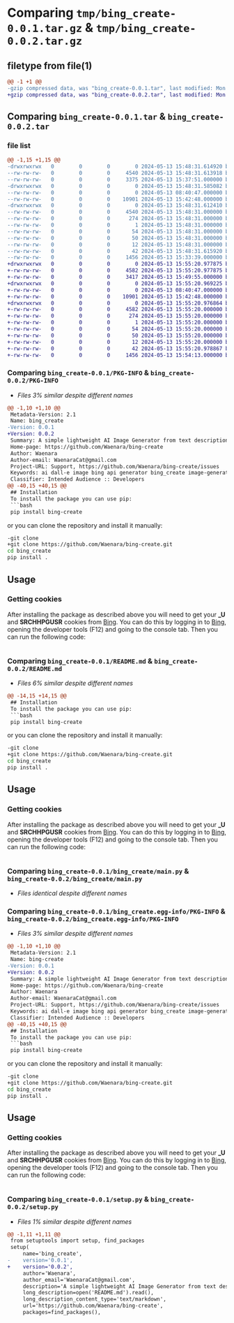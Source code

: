 # Comparing `tmp/bing_create-0.0.1.tar.gz` & `tmp/bing_create-0.0.2.tar.gz`

## filetype from file(1)

```diff
@@ -1 +1 @@
-gzip compressed data, was "bing_create-0.0.1.tar", last modified: Mon May 13 15:48:31 2024, max compression
+gzip compressed data, was "bing_create-0.0.2.tar", last modified: Mon May 13 15:55:20 2024, max compression
```

## Comparing `bing_create-0.0.1.tar` & `bing_create-0.0.2.tar`

### file list

```diff
@@ -1,15 +1,15 @@
-drwxrwxrwx   0        0        0        0 2024-05-13 15:48:31.614920 bing_create-0.0.1/
--rw-rw-rw-   0        0        0     4540 2024-05-13 15:48:31.613918 bing_create-0.0.1/PKG-INFO
--rw-rw-rw-   0        0        0     3375 2024-05-13 15:37:51.000000 bing_create-0.0.1/README.md
-drwxrwxrwx   0        0        0        0 2024-05-13 15:48:31.585082 bing_create-0.0.1/bing_create/
--rw-rw-rw-   0        0        0        0 2024-05-13 08:40:47.000000 bing_create-0.0.1/bing_create/__init__.py
--rw-rw-rw-   0        0        0    10901 2024-05-13 15:42:48.000000 bing_create-0.0.1/bing_create/main.py
-drwxrwxrwx   0        0        0        0 2024-05-13 15:48:31.612410 bing_create-0.0.1/bing_create.egg-info/
--rw-rw-rw-   0        0        0     4540 2024-05-13 15:48:31.000000 bing_create-0.0.1/bing_create.egg-info/PKG-INFO
--rw-rw-rw-   0        0        0      274 2024-05-13 15:48:31.000000 bing_create-0.0.1/bing_create.egg-info/SOURCES.txt
--rw-rw-rw-   0        0        0        1 2024-05-13 15:48:31.000000 bing_create-0.0.1/bing_create.egg-info/dependency_links.txt
--rw-rw-rw-   0        0        0       54 2024-05-13 15:48:31.000000 bing_create-0.0.1/bing_create.egg-info/entry_points.txt
--rw-rw-rw-   0        0        0       50 2024-05-13 15:48:31.000000 bing_create-0.0.1/bing_create.egg-info/requires.txt
--rw-rw-rw-   0        0        0       12 2024-05-13 15:48:31.000000 bing_create-0.0.1/bing_create.egg-info/top_level.txt
--rw-rw-rw-   0        0        0       42 2024-05-13 15:48:31.615920 bing_create-0.0.1/setup.cfg
--rw-rw-rw-   0        0        0     1456 2024-05-13 15:33:39.000000 bing_create-0.0.1/setup.py
+drwxrwxrwx   0        0        0        0 2024-05-13 15:55:20.977875 bing_create-0.0.2/
+-rw-rw-rw-   0        0        0     4582 2024-05-13 15:55:20.977875 bing_create-0.0.2/PKG-INFO
+-rw-rw-rw-   0        0        0     3417 2024-05-13 15:49:55.000000 bing_create-0.0.2/README.md
+drwxrwxrwx   0        0        0        0 2024-05-13 15:55:20.969225 bing_create-0.0.2/bing_create/
+-rw-rw-rw-   0        0        0        0 2024-05-13 08:40:47.000000 bing_create-0.0.2/bing_create/__init__.py
+-rw-rw-rw-   0        0        0    10901 2024-05-13 15:42:48.000000 bing_create-0.0.2/bing_create/main.py
+drwxrwxrwx   0        0        0        0 2024-05-13 15:55:20.976864 bing_create-0.0.2/bing_create.egg-info/
+-rw-rw-rw-   0        0        0     4582 2024-05-13 15:55:20.000000 bing_create-0.0.2/bing_create.egg-info/PKG-INFO
+-rw-rw-rw-   0        0        0      274 2024-05-13 15:55:20.000000 bing_create-0.0.2/bing_create.egg-info/SOURCES.txt
+-rw-rw-rw-   0        0        0        1 2024-05-13 15:55:20.000000 bing_create-0.0.2/bing_create.egg-info/dependency_links.txt
+-rw-rw-rw-   0        0        0       54 2024-05-13 15:55:20.000000 bing_create-0.0.2/bing_create.egg-info/entry_points.txt
+-rw-rw-rw-   0        0        0       50 2024-05-13 15:55:20.000000 bing_create-0.0.2/bing_create.egg-info/requires.txt
+-rw-rw-rw-   0        0        0       12 2024-05-13 15:55:20.000000 bing_create-0.0.2/bing_create.egg-info/top_level.txt
+-rw-rw-rw-   0        0        0       42 2024-05-13 15:55:20.978867 bing_create-0.0.2/setup.cfg
+-rw-rw-rw-   0        0        0     1456 2024-05-13 15:54:13.000000 bing_create-0.0.2/setup.py
```

### Comparing `bing_create-0.0.1/PKG-INFO` & `bing_create-0.0.2/PKG-INFO`

 * *Files 3% similar despite different names*

```diff
@@ -1,10 +1,10 @@
 Metadata-Version: 2.1
 Name: bing_create
-Version: 0.0.1
+Version: 0.0.2
 Summary: A simple lightweight AI Image Generator from text description using Bing Image Creator (DALL-E 3)
 Home-page: https://github.com/Waenara/bing-create
 Author: Waenara
 Author-email: WaenaraCat@gmail.com
 Project-URL: Support, https://github.com/Waenara/bing-create/issues
 Keywords: ai dall-e image bing api generator bing_create image-generator ig ic
 Classifier: Intended Audience :: Developers
@@ -40,15 +40,15 @@
 ## Installation
 To install the package you can use pip:
 ```bash
 pip install bing-create
 ```
 or you can clone the repository and install it manually:
 ```bash
-git clone 
+git clone https://github.com/Waenara/bing-create.git
 cd bing_create
 pip install .
 ```
 ## Usage
 ### Getting cookies
 After installing the package as described above you will need to get your **_U** and **SRCHHPGUSR** cookies from [Bing](https://bing.com). You can do this by logging in to [Bing](https://bing.com), opening the developer tools (F12) and going to the console tab. Then you can run the following code:
 ```javascript
```

### Comparing `bing_create-0.0.1/README.md` & `bing_create-0.0.2/README.md`

 * *Files 6% similar despite different names*

```diff
@@ -14,15 +14,15 @@
 ## Installation
 To install the package you can use pip:
 ```bash
 pip install bing-create
 ```
 or you can clone the repository and install it manually:
 ```bash
-git clone 
+git clone https://github.com/Waenara/bing-create.git
 cd bing_create
 pip install .
 ```
 ## Usage
 ### Getting cookies
 After installing the package as described above you will need to get your **_U** and **SRCHHPGUSR** cookies from [Bing](https://bing.com). You can do this by logging in to [Bing](https://bing.com), opening the developer tools (F12) and going to the console tab. Then you can run the following code:
 ```javascript
```

### Comparing `bing_create-0.0.1/bing_create/main.py` & `bing_create-0.0.2/bing_create/main.py`

 * *Files identical despite different names*

### Comparing `bing_create-0.0.1/bing_create.egg-info/PKG-INFO` & `bing_create-0.0.2/bing_create.egg-info/PKG-INFO`

 * *Files 3% similar despite different names*

```diff
@@ -1,10 +1,10 @@
 Metadata-Version: 2.1
 Name: bing-create
-Version: 0.0.1
+Version: 0.0.2
 Summary: A simple lightweight AI Image Generator from text description using Bing Image Creator (DALL-E 3)
 Home-page: https://github.com/Waenara/bing-create
 Author: Waenara
 Author-email: WaenaraCat@gmail.com
 Project-URL: Support, https://github.com/Waenara/bing-create/issues
 Keywords: ai dall-e image bing api generator bing_create image-generator ig ic
 Classifier: Intended Audience :: Developers
@@ -40,15 +40,15 @@
 ## Installation
 To install the package you can use pip:
 ```bash
 pip install bing-create
 ```
 or you can clone the repository and install it manually:
 ```bash
-git clone 
+git clone https://github.com/Waenara/bing-create.git
 cd bing_create
 pip install .
 ```
 ## Usage
 ### Getting cookies
 After installing the package as described above you will need to get your **_U** and **SRCHHPGUSR** cookies from [Bing](https://bing.com). You can do this by logging in to [Bing](https://bing.com), opening the developer tools (F12) and going to the console tab. Then you can run the following code:
 ```javascript
```

### Comparing `bing_create-0.0.1/setup.py` & `bing_create-0.0.2/setup.py`

 * *Files 1% similar despite different names*

```diff
@@ -1,11 +1,11 @@
 from setuptools import setup, find_packages
 setup(
     name='bing_create',
-    version='0.0.1',
+    version='0.0.2',
     author='Waenara',
     author_email='WaenaraCat@gmail.com',
     description='A simple lightweight AI Image Generator from text description using Bing Image Creator (DALL-E 3)',
     long_description=open('README.md').read(),
     long_description_content_type='text/markdown',
     url='https://github.com/Waenara/bing-create',
     packages=find_packages(),
```

